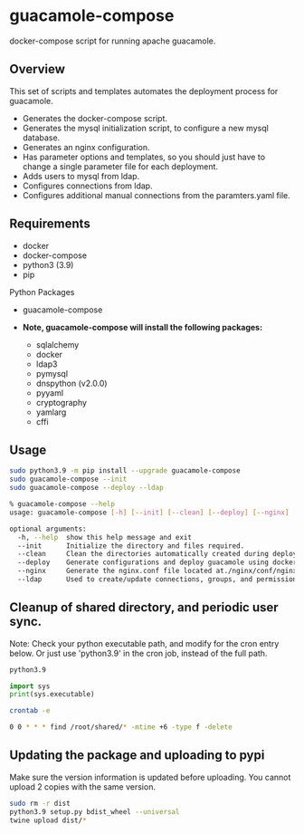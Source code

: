 # guacamole-compose
 docker-compose script for running apache guacamole.

## Overview

This set of scripts and templates automates the deployment process for guacamole.

- Generates the docker-compose script.
- Generates the mysql initialization script, to configure a new mysql database.
- Generates an nginx configuration.
- Has parameter options and templates, so you should just have to change a single parameter file for each deployment.
- Adds users to mysql from ldap.
- Configures connections from ldap.
- Configures additional manual connections from the paramters.yaml file.


## Requirements

- docker
- docker-compose
- python3 (3.9)
- pip

Python Packages
- guacamole-compose
  
- **Note, guacamole-compose will install the following packages:**
    - sqlalchemy
    - docker
    - ldap3
    - pymysql
    - dnspython (v2.0.0)
    - pyyaml
    - cryptography
    - yamlarg
    - cffi


## Usage
```bash
sudo python3.9 -m pip install --upgrade guacamole-compose
sudo guacamole-compose --init
sudo guacamole-compose --deploy --ldap

% guacamole-compose --help
usage: guacamole-compose [-h] [--init] [--clean] [--deploy] [--nginx] [--ldap]

optional arguments:
  -h, --help  show this help message and exit
  --init      Initialize the directory and files required.
  --clean     Clean the directories automatically created during deployment.
  --deploy    Generate configurations and deploy guacamole using docker-compose.
  --nginx     Generate the nginx.conf file located at./nginx/conf/nginx.conf.
  --ldap      Used to create/update connections, groups, and permissions using ldap.
```


## Cleanup of shared directory, and periodic user sync.

Note: Check your python executable path, and modify for the cron entry below. Or just use 'python3.9' in the cron job, instead of the full path.

```bash
python3.9
```

```python
import sys
print(sys.executable)
```

```bash
crontab -e

0 0 * * * find /root/shared/* -mtime +6 -type f -delete
```

## Updating the package and uploading to pypi
Make sure the version information is updated before uploading. You cannot upload 2 copies with the same version.

```bash
sudo rm -r dist
python3.9 setup.py bdist_wheel --universal
twine upload dist/*
```